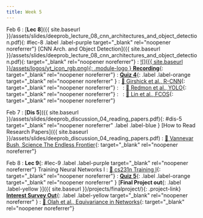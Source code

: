 ```yaml
---
title: Week 5
---
```


Feb 6
: [**Lec 8**]({{ site.baseurl }}/assets/slides/deeprob_lecture_08_cnn_architectures_and_object_detection.pdf){: #lec-8 .label .label-purple target="_blank" rel="noopener noreferrer"} [CNN Arch. and Object Detection]({{ site.baseurl }}/assets/slides/deeprob_lecture_08_cnn_architectures_and_object_detection.pdf){: target="_blank" rel="noopener noreferrer"}
  : [![]({{ site.baseurl }}/assets/logos/yt_icon_rgb.png){: .module-logo } **Recording**](https://leccap.engin.umich.edu/leccap/player/r/NqkTXQ){: target="_blank" rel="noopener noreferrer"}
: [**Quiz 4**](https://www.gradescope.com/courses/704549/){: .label .label-orange target="_blank" rel="noopener noreferrer" }
  : [📖 Girshick et al., R-CNN](https://arxiv.org/abs/1311.2524){: target="_blank" rel="noopener noreferrer"}
: &nbsp;
  : [📖 Redmon et al., YOLO](https://arxiv.org/abs/1506.02640){: target="_blank" rel="noopener noreferrer"}
: &nbsp;
  : [📖 Lin et al., FCOS](https://arxiv.org/abs/1708.02002){: target="_blank" rel="noopener noreferrer"}




Feb 7
: [**Dis 5**]({{ site.baseurl }}/assets/slides/deeprob_discussion_04_reading_papers.pdf){: #dis-5 target="_blank" rel="noopener noreferrer" .label .label-blue } [How to Read Research Papers]({{ site.baseurl }}/assets/slides/deeprob_discussion_04_reading_papers.pdf)
  : [📖 Vannevar Bush, Science The Endless Frontier](https://www.nsf.gov/od/lpa/nsf50/vbush1945.htm){: target="_blank" rel="noopener noreferrer"}



Feb 8
: **Lec 9**{: #lec-9 .label .label-purple target="_blank" rel="noopener noreferrer"} Training Neural Networks I
  : [📖 cs231n Training I](https://cs231n.github.io/neural-networks-2/){: target="_blank" rel="noopener noreferrer"}
: [**Quiz 5**](https://www.gradescope.com/courses/704549/){: .label .label-orange target="_blank" rel="noopener noreferrer" } [**Final Project out**{: .label .label-yellow }]({{ site.baseurl }}/projects/finalproject/){: .project-link} [**Interest Survey Out**](https://www.gradescope.com/courses/704549/){: .label .label-yellow target="_blank" rel="noopener noreferrer" }
  : [📖 Olah et al., Equivariance in Networks](https://distill.pub/2020/circuits/equivariance/){: target="_blank" rel="noopener noreferrer"}


